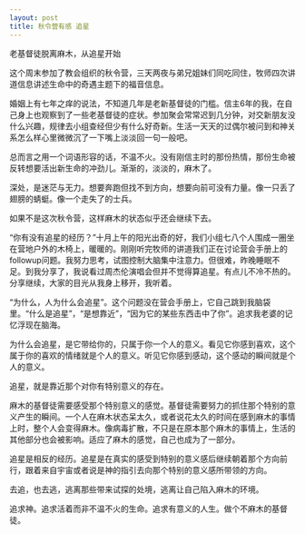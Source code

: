 ```yaml
---
layout: post
title: 秋令营有感 追星
---
```


老基督徒脱离麻木，从追星开始

这个周末参加了教会组织的秋令营，三天两夜与弟兄姐妹们同吃同住，牧师四次讲道信息讲述生命中的奇遇主题下的福音信息。

婚姻上有七年之痒的说法，不知道几年是老新基督徒的门槛。信主6年的我，在自己身上也观察到了一些老基督徒的症状。参加聚会常常迟到几分钟，对交新朋友没什么兴趣，规律去小组查经但少有什么好奇新。生活一天天的过偶尔被问到和神关系怎么样心里微微沉了一下嘴上淡淡回一句一般吧。

总而言之用一个词语形容的话，不温不火。没有刚信主时的那份热情，那份生命被反转想要活出新生命的冲劲儿。渐渐的，淡淡的，麻木了。

深处，是迷茫与无力。想要奔跑但找不到方向，想要向前可没有力量。像一只丢了翅膀的蜻蜓。像一个走失了的士兵。

如果不是这次秋令营，这样麻木的状态似乎还会继续下去。

“你有没有追星的经历？”十月上午的阳光出奇的好，我们小组七八个人围成一圈坐在营地户外的木椅上，暖暖的。刚刚听完牧师的讲道我们正在讨论营会手册上的followup问题。我努力思考，试图控制大脑集中注意力。但很难，昨晚睡眠不足。到我分享了，我说看过周杰伦演唱会但并不觉得算追星。有点儿不冷不热的。分享继续，大家的目光从我身上移开，我听着。

“为什么，人为什么会追星”。这个问题没在营会手册上，它自己跳到我脑袋里。“什么是追星”，“是想靠近”，“因为它的某些东西击中了你”。追求我老婆的记忆浮现在脑海。

为什么会追星，是它带给你的，只属于你一个人的意义。看见它你感到喜欢，这个属于你的喜欢的情绪就是个人的意义。听见它你感到感动，这个感动的瞬间就是个人的意义。

追星，就是靠近那个对你有特别意义的存在。

麻木的基督徒需要感受那个特别意义的感觉。基督徒需要努力的抓住那个特别的意义产生的瞬间。一个人在麻木状态呆太久，或者说花太久的时间在感到麻木的事情上时，整个人会变得麻木。像病毒扩散，不只是在原本那个麻木的事情上，生活的其他部分也会被影响。适应了麻木的感觉，自己也成为了一部分。

追星是相反的经历。追星是在真实的感受到特别的意义感后继续朝着那个方向前行，跟着来自宇宙或者说是神的指引去向那个特别的意义感所带领的方向。

去追，也去逃，逃离那些带来试探的处境，逃离让自己陷入麻木的环境。


追求神。追求活着而非不温不火的生命。追求有意义的人生。做个不麻木的基督徒。



